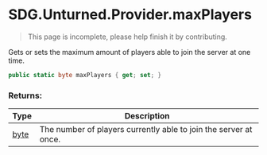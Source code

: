 # SDG.Unturned.Provider.maxPlayers

> This page is incomplete, please help finish it by contributing.

Gets or sets the maximum amount of players able to join the server at one time.

```csharp
public static byte maxPlayers { get; set; }
```

### Returns:

Type | Description
------------ | -------------
[byte](https://docs.microsoft.com/en-us/dotnet/api/system.byte?view=netframework-3.5) | The number of players currently able to join the server at once.